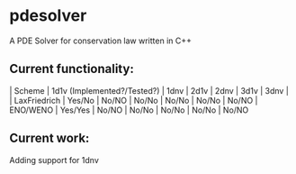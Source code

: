 pdesolver
=========

A PDE Solver for conservation law written in C++

Current functionality:
----------------------

| Scheme | 1d1v (Implemented?/Tested?) | 1dnv | 2d1v  | 2dnv  | 3d1v | 3dnv |
| LaxFriedrich | Yes/No | No/NO | No/No | No/No | No/No | No/NO 
| ENO/WENO | Yes/Yes | No/NO | No/No | No/No | No/No | No/NO 

Current work:
-------------

Adding support for 1dnv
